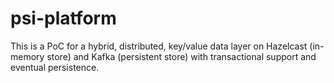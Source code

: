 # psi-platform
This is a PoC for a hybrid, distributed, key/value data layer on Hazelcast (in-memory store) and Kafka (persistent store) with transactional support and eventual persistence.
